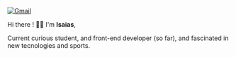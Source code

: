 <a href="mailto:marcelohrpaulo13@gmail.com">![Gmail](https://img.shields.io/badge/Gmail-D14836?style=for-the-badge&logo=gmail&logoColor=white)</a>

Hi there !
👨‍💻 I'm <b>Isaias</b>,

Current curious student, and front-end developer (so far), and fascinated in new tecnologies and sports.
